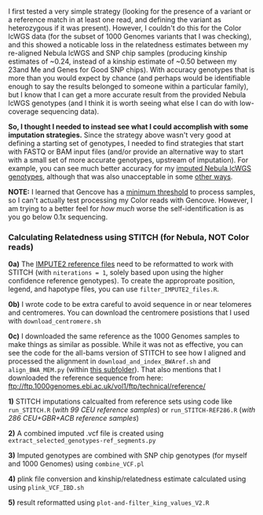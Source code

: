 I first tested a very simple strategy (looking for the presence of a variant or a reference match in at least one read, and defining the variant as heterozygous if it was present).  However, I couldn't do this for the Color lcWGS data (for the subset of 1000 Genomes variants that I was checking), and this showed a noticable loss in the relatedness estimates between my re-aligned Nebula lcWGS and SNP chip samples (producing kinship estimates of ~0.24, instead of a kinship estimate of ~0.50 between my 23and Me and Genes for Good SNP chips).  With accuracy genotypes that is more than you would expect by chance (and perhaps would be identifiable enough to say the results belonged to someone within a particular family), but I know that I can get a more accurate result from the provided Nebula lcWGS genotypes (and I think it is worth seeing what else I can do with low-coverage sequencing data).

**So, I thought I needed to instead see what I could accomplish with some imputation strategies.**  Since the strategy above wasn't very good at defining a starting set of genotypes, I needed to find strategies that start with FASTQ or BAM input files (and/or provide an alternative way to start with a small set of more accurate genotypes, upstream of imputation).  For example, you can see much better accuracy for my [imputed Nebula lcWGS genotypes](https://github.com/cwarden45/DTC_Scripts/blob/master/Nebula/Downsample_IBD/README.md), although that was also unacceptable in some [other ways](http://cdwscience.blogspot.com/2019/08/low-coverage-sequencing-is-not.html).

**NOTE:** I learned that Gencove has a [minimum threshold](https://github.com/cwarden45/DTC_Scripts/tree/master/Nebula/Gencove) to process samples, so I can't actually test processing my Color reads with Gencove.  However, I am trying to a better feel for *how much* worse the self-identification is as you go below 0.1x sequencing.

### Calculating Relatedness using STITCH (for Nebula, NOT Color reads)

**0a)** The [IMPUTE2 reference files](https://mathgen.stats.ox.ac.uk/impute/impute_v2.html#reference) need to be reformatted to work with STITCH (with `niterations = 1`, solely based upon using the higher confidence reference genotypes).  To create the approproate position, legend, and hapotype files, you can use `filter_IMPUTE2_files.R`.

**0b)** I wrote code to be extra careful to avoid sequence in or near telomeres and centromeres.  You can download the centromere posistions that I used with `download_centromere.sh`

**0c)** I downloaded the same reference as the 1000 Genomes samples to make things as similar as possible.  While it was not as effective, you can see the code for the all-bams version of STITCH to see how I aligned and processed the alignment in `download_and_index_BWAref.sh` and `align_BWA_MEM.py` (within [this subfolder](https://github.com/cwarden45/DTC_Scripts/tree/master/Nebula/Gencove/STITCH)).  That also mentions that I downloaded the reference sequence from here: ftp://ftp.1000genomes.ebi.ac.uk/vol1/ftp/technical/reference/

**1)** STITCH imputations calcualted from reference sets using code like `run_STITCH.R` (*with 99 CEU reference samples*) or `run_STITCH-REF286.R` (*with 286 CEU+GBR+ACB reference samples*)

**2)** A combined imputed .vcf file is created using `extract_selected_genotypes-ref_segments.py`

**3)** Imputed genotypes are combined with SNP chip genotypes (for myself and 1000 Genomes) using `combine_VCF.pl`

**4)** plink file conversion and kinship/relatedness estimate calculated using  using `plink_VCF_IBD.sh`

**5)** result reformatted using `plot-and-filter_king_values_V2.R`

